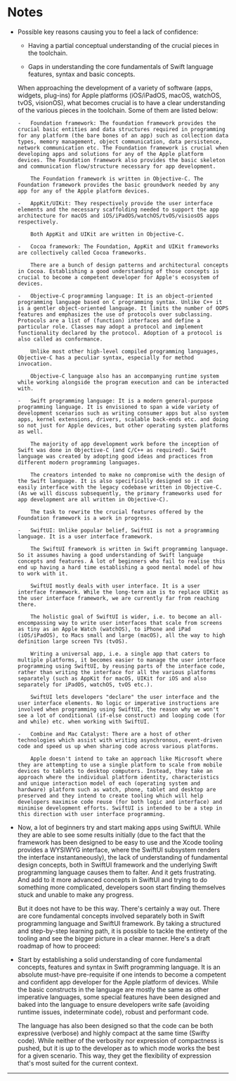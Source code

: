 # Notes

-   Possible key reasons causing you to feel a lack of confidence:

    -   Having a partial conceptual understanding of the crucial pieces in the toolchain.

    -   Gaps in understanding the core fundamentals of Swift language features, syntax and basic concepts.

    When approaching the development of a variety of software (apps, widgets, plug-ins) for Apple platforms (iOS/iPadOS, macOS, watchOS, tvOS, visionOS), what becomes crucial is to have a clear understanding of the various pieces in the toolchain. Some of them are listed below:

        -   Foundation framework: The foundation framework provides the crucial basic entities and data structures required in programming for any platform (the bare bones of an app) such as collection data types, memory management, object communication, data persistence, network communication etc. The Foundation framework is crucial when developing apps and solutions for any of the Apple platform devices. The Foundation framework also provides the basic skeleton and communication flow/structure necessary for app development.

            The Foundation framework is written in Objective-C. The Foundation framework provides the basic groundwork needed by any app for any of the Apple platform devices.

        -   AppKit/UIKit: They respectively provide the user interface elements and the necessary scaffolding needed to support the app architecture for macOS and iOS/iPadOS/watchOS/tvOS/visiosOS apps respectively.

            Both AppKit and UIKit are written in Objective-C.

        -   Cocoa framework: The Foundation, AppKit and UIKit frameworks are collectively called Cocoa frameworks.

            There are a bunch of design patterns and architectural concepts in Cocoa. Establishing a good understanding of those concepts is crucial to become a competent developer for Apple's ecosystem of devices.

        -   Objective-C programming language: It is an object-oriented programming language based on C programming syntax. Unlike C++ it is a gentler object-oriented language. It limits the number of OOPS features and emphasizes the use of protocols over subclassing. Protocols are a list of (function) interfaces and define a particular role. Classes may adopt a protocol and implement functionality declared by the protocol. Adoption of a protocol is also called as conformance.

            Unlike most other high-level compiled programming languages, Objective-C has a peculiar syntax, especially for method invocation.

            Objective-C language also has an accompanying runtime system while working alongside the program execution and can be interacted with.

        -   Swift programming language: It is a modern general-purpose programming language. It is envisioned to span a wide variety of development scenarios such as writing consumer apps but also system apps, kernel extensions, drivers, scalable back-ends etc. and doing so not just for Apple devices, but other operating system platforms as well.

            The majority of app development work before the inception of Swift was done in Objective-C (and C/C++ as required). Swift language was created by adopting good ideas and practices from different modern programming languages.

            The creators intended to make no compromise with the design of the Swift language. It is also specifically designed so it can easily interface with the legacy codebase written in Objective-C. (As we will discuss subsequently, the primary frameworks used for app development are all written in Objective-C).

            The task to rewrite the crucial features offered by the Foundation framework is a work in progress.

        -   SwiftUI: Unlike popular belief, SwiftUI is not a programming language. It is a user interface framework.

            The SwiftUI framework is written in Swift programming language. So it assumes having a good understanding of Swift language concepts and features. A lot of beginners who fail to realise this end up having a hard time establishing a good mental model of how to work with it.

            SwiftUI mostly deals with user interface. It is a user interface framework. While the long-term aim is to replace UIKit as the user interface framework, we are currently far from reaching there.

            The holistic goal of SwiftUI is wider, i.e. to become an all-encompassing way to write user interfaces that scale from screens as tiny as an Apple Watch (watchOS), to iPhone and iPad (iOS/iPadOS), to Macs small and large (macOS), all the way to high definition large screen TVs (tvOS).

            Writing a universal app, i.e. a single app that caters to multiple platforms, it becomes easier to manage the user interface programming using SwiftUI, by reusing parts of the interface code, rather than writing the interface for all the various platforms separately (such as AppKit for macOS, UIKit for iOS and also separately for iPadOS, watchOS, tvOS etc.).

            SwiftUI lets developers "declare" the user interface and the user interface elements. No logic or imperative instructions are involved when programming using SwiftUI, the reason why we won't see a lot of conditional (if-else construct) and looping code (for and while) etc. when working with SwiftUI.

        -   Combine and Mac Catalyst: There are a host of other technologies which assist with writing asynchronous, event-driven code and speed us up when sharing code across various platforms.

            Apple doesn't intend to take an approach like Microsoft where they are attempting to use a single platform to scale from mobile devices to tablets to desktop computers. Instead, they take an approach where the individual platform identity, characteristics and unique interaction model of each (operating system and hardware) platform such as watch, phone, tablet and desktop are preserved and they intend to create tooling which will help developers maximise code reuse (for both logic and interface) and minimise development efforts. SwiftUI is intended to be a step in this direction with user interface programming.

-   Now, a lot of beginners try and start making apps using SwiftUI. While they are able to see some results initially (due to the fact that the framework has been designed to be easy to use and the Xcode tooling provides a WYSIWYG interface, where the SwiftUI subsystem renders the interface instantaneously), the lack of understanding of fundamental design concepts, both in SwiftUI framework and the underlying Swift programming language causes them to falter. And it gets frustrating. And add to it more advanced concepts in SwiftUI and trying to do something more complicated, developers soon start finding themselves stuck and unable to make any progress.

    But it does not have to be this way. There's certainly a way out. There are core fundamental concepts involved separately both in Swift programming language and SwiftUI framework. By taking a structured and step-by-step learning path, it is possible to tackle the entirety of the tooling and see the bigger picture in a clear manner. Here's a draft roadmap of how to proceed:

-   Start by establishing a solid understanding of core fundamental concepts, features and syntax in Swift programming language. It is an absolute must-have pre-requisite if one intends to become a competent and confident app developer for the Apple platform of devices. While the basic constructs in the language are mostly the same as other imperative languages, some special features have been designed and baked into the language to ensure developers write safe (avoiding runtime issues, indeterminate code), robust and performant code.

    The language has also been designed so that the code can be both expressive (verbose) and highly compact at the same time (Swifty code). While neither of the verbosity nor expression of compactness is pushed, but it is up to the developer as to which mode works the best for a given scenario. This way, they get the flexibility of expression that's most suited for the current context.

---
